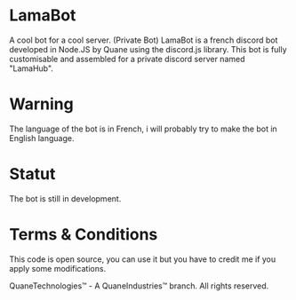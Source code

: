 # LamaBot
A cool bot for a cool server. (Private Bot)
LamaBot is a french discord bot developed in Node.JS by Quane using the discord.js library.
This bot is fully customisable and assembled for a private discord server named "LamaHub".

# Warning

The language of the bot is in French, i will probably try to make the bot in English language.

# Statut

The bot is still in development.

# Terms & Conditions

This code is open source, you can use it but you have to credit me if you apply some modifications. 

QuaneTechnologies™ - A QuaneIndustries™ branch.
All rights reserved.
